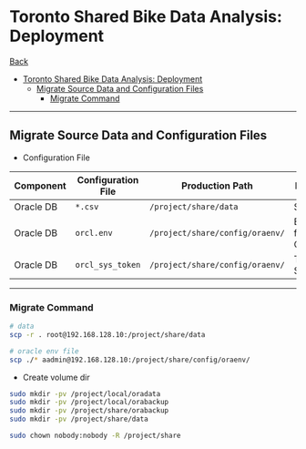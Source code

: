 # Toronto Shared Bike Data Analysis: Deployment

[Back](../../../../README.md)

- [Toronto Shared Bike Data Analysis: Deployment](#toronto-shared-bike-data-analysis-deployment)
  - [Migrate Source Data and Configuration Files](#migrate-source-data-and-configuration-files)
    - [Migrate Command](#migrate-command)

---

## Migrate Source Data and Configuration Files

- Configuration File

| Component | Configuration File | Production Path                 | Description                    |
| --------- | ------------------ | ------------------------------- | ------------------------------ |
| Oracle DB | `*.csv`            | `/project/share/data`           | Source Data                    |
| Oracle DB | `orcl.env`         | `/project/share/config/oraenv/` | Environment file for Oracle DB |
| Oracle DB | `orcl_sys_token`   | `/project/share/config/oraenv/` | Token for SYS                  |

---

### Migrate Command

```sh
# data
scp -r . root@192.168.128.10:/project/share/data

# oracle env file
scp ./* aadmin@192.168.128.10:/project/share/config/oraenv/


```

- Create volume dir

```sh
sudo mkdir -pv /project/local/oradata
sudo mkdir -pv /project/local/orabackup
sudo mkdir -pv /project/share/orabackup
sudo mkdir -pv /project/share/data

sudo chown nobody:nobody -R /project/share
```
